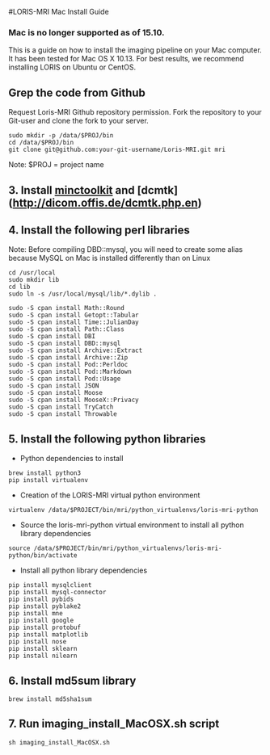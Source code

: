 #LORIS-MRI Mac Install Guide
### Mac is no longer supported as of 15.10. 

This is a guide on how to install the imaging pipeline on your Mac computer. It has been tested for Mac OS X 10.13.
For best results, we recommend installing LORIS on Ubuntu or CentOS.

## Grep the code from Github

Request Loris-MRI Github repository permission. 
Fork the repository to your Git-user and clone the fork to your server.

```
sudo mkdir -p /data/$PROJ/bin
cd /data/$PROJ/bin
git clone git@github.com:your-git-username/Loris-MRI.git mri
```
Note: $PROJ = project name


## 3. Install [minctoolkit](http://www.bic.mni.mcgill.ca/ServicesSoftware/MINC) and [dcmtk] (http://dicom.offis.de/dcmtk.php.en)

## 4. Install the following perl libraries
Note: Before compiling DBD::mysql, you will need to create some alias because MySQL on Mac is installed differently than on Linux

```
cd /usr/local
sudo mkdir lib
cd lib
sudo ln -s /usr/local/mysql/lib/*.dylib .
```

```
sudo -S cpan install Math::Round
sudo -S cpan install Getopt::Tabular
sudo -S cpan install Time::JulianDay
sudo -S cpan install Path::Class
sudo -S cpan install DBI
sudo -S cpan install DBD::mysql
sudo -S cpan install Archive::Extract
sudo -S cpan install Archive::Zip
sudo -S cpan install Pod::Perldoc
sudo -S cpan install Pod::Markdown
sudo -S cpan install Pod::Usage
sudo -S cpan install JSON
sudo -S cpan install Moose
sudo -S cpan install MooseX::Privacy
sudo -S cpan install TryCatch
sudo -S cpan install Throwable
```

## 5. Install the following python libraries

- Python dependencies to install 

```
brew install python3
pip install virtualenv
```

- Creation of the LORIS-MRI virtual python environment 

```
virtualenv /data/$PROJECT/bin/mri/python_virtualenvs/loris-mri-python
```

- Source the loris-mri-python virtual environment to install all python library dependencies 

```
source /data/$PROJECT/bin/mri/python_virtualenvs/loris-mri-python/bin/activate
```

- Install all python library dependencies

```
pip install mysqlclient
pip install mysql-connector
pip install pybids
pip install pyblake2
pip install mne
pip install google
pip install protobuf
pip install matplotlib
pip install nose
pip install sklearn
pip install nilearn
```

## 6. Install md5sum library

```
brew install md5sha1sum
```

## 7. Run imaging_install_MacOSX.sh script

```
sh imaging_install_MacOSX.sh
```

